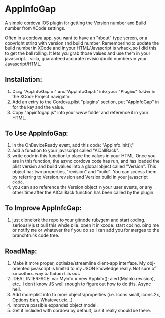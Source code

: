 AppInfoGap
==========

A simple cordova IOS plugin for getting the Version number and Build number from XCode settings.

Often in a cordova app, you want to have an "about" type screen, or a copyright string with version and build number. Remembering to update the build number in XCode and in your HTML/Javascript is whack, so I did this to get the ball rolling.  It lets you grab those values and use them in your javascript... voila, guaranteed accurate revision/build numbers in your Javascript/HTML.



Installation:
------------
1. Drag "AppInfoGap.m" and "AppInfoGap.h" into your "Plugins" folder in the XCode Project navigator.
2. Add an entry to the Cordova.plist "plugins" section, put "AppInfoGap" in for the key and the value.
3. Copy "appinfogap.js" into your www folder and reference it in your HTML.



To Use AppInfoGap:
-----------------
1. in the OnDeviceReady event, add this code: "AppInfo.init();"
2. add a function to your javascript called "AICallBack". 
3. write code in this function to place the values in your HTML. Once you are in this function, the async cordova code has run, and has loaded the plist version and build values into a global object called "Version".  This object has two properties, "revision" and "build".  You can access them by referring to Version.revision and Version.build in your javascript code. 
4. you can also reference the Version object in your user events, or any other time after the AICallBack function has been called by the plugin.


To Improve AppInfoGap:
---------------------
1. just clonefork the repo to your gitnode rubygem and start coding.  seriously just pull this whole pile, open it in xcode, start coding.  ping me or notify me or whatever the f you do so I can add you for merges to the branchtrunk code tree.


RoadMap:
-------
1. Make it more proper, optimize/streamline client-app interface.  My obj-oriented javascript is limited to my JSON knowledge really.  Not sure of smoothest way to flatten this out.  
2. IDEAL INTERFACE:  var MyInfo = new AppInfo(); alert(MyInfo.revision), etc.. I don't know JS well enough to figure out how to do this.  Async hell.
3. Add more plist info to more objects/properties (i.e. Icons.small, Icons.2x, Options.blah, Whatever.etc...)
4. Improve possible expanded object model.
5. Get it included with cordova by default, cuz it really should be there.


